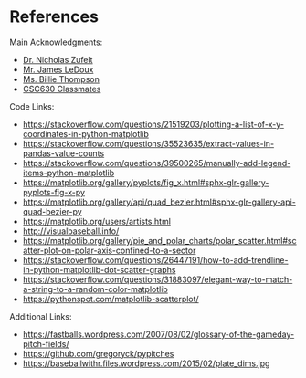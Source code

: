 # References

Main Acknowledgments:
* [Dr. Nicholas Zufelt](https://github.com/nzufelt)
* [Mr. James LeDoux](https://github.com/jldbc)
* [Ms. Billie Thompson](https://gist.github.com/PurpleBooth/109311bb0361f32d87a2)
* [CSC630 Classmates](nzufelt.github.io/open_source_movement_csc630/)

Code Links:
* https://stackoverflow.com/questions/21519203/plotting-a-list-of-x-y-coordinates-in-python-matplotlib
* https://stackoverflow.com/questions/35523635/extract-values-in-pandas-value-counts
* https://stackoverflow.com/questions/39500265/manually-add-legend-items-python-matplotlib
* https://matplotlib.org/gallery/pyplots/fig_x.html#sphx-glr-gallery-pyplots-fig-x-py
* https://matplotlib.org/gallery/api/quad_bezier.html#sphx-glr-gallery-api-quad-bezier-py
* https://matplotlib.org/users/artists.html
* http://visualbaseball.info/
* https://matplotlib.org/gallery/pie_and_polar_charts/polar_scatter.html#scatter-plot-on-polar-axis-confined-to-a-sector
* https://stackoverflow.com/questions/26447191/how-to-add-trendline-in-python-matplotlib-dot-scatter-graphs
* https://stackoverflow.com/questions/31883097/elegant-way-to-match-a-string-to-a-random-color-matplotlib
* https://pythonspot.com/matplotlib-scatterplot/

Additional Links:
* https://fastballs.wordpress.com/2007/08/02/glossary-of-the-gameday-pitch-fields/
* https://github.com/gregoryck/pypitches
* https://baseballwithr.files.wordpress.com/2015/02/plate_dims.jpg
